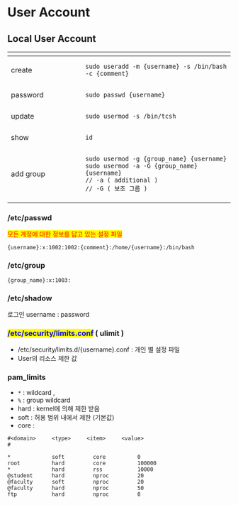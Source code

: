 # User Account

## Local User Account

<table><thead><tr><th width="152"></th><th></th></tr></thead><tbody><tr><td>create</td><td><pre><code>sudo useradd -m {username} -s /bin/bash -c {comment}
</code></pre></td></tr><tr><td>password</td><td><pre><code>sudo passwd {username}
</code></pre></td></tr><tr><td>update</td><td><pre><code>sudo usermod -s /bin/tcsh
</code></pre></td></tr><tr><td>show</td><td><pre><code>id
</code></pre></td></tr><tr><td>add group</td><td><pre><code>sudo usermod -g {group_name} {username}
sudo usermod -a -G {group_name} {username} 
// -a ( additional )
// -G ( 보조 그룹 )
</code></pre></td></tr><tr><td></td><td></td></tr></tbody></table>



### /etc/passwd

&#x20; <mark style="color:red;">모든 계정에 대한 정보를 답고 있는 설정 파일</mark>&#x20;

```
{username}:x:1002:1002:{comment}:/home/{username}:/bin/bash
```

### /etc/group

```
{group_name}:x:1003:
```

### /etc/shadow

&#x20; 로그인  username : password&#x20;

### <mark style="color:blue;">/etc/security/limits.conf</mark> ( ulimit )

* /etc/security/limits.d/{username}.conf  : 개인 별 설정 파일&#x20;
* User의 리소스 제한 값

### pam\_limits

* `*` :   wildcard ,&#x20;
* `%` : group wildcard
* hard : kernel에 의해 제한 받음
* soft : 허용 범위 내에서 제한 (기본값)
* core :&#x20;

```
#<domain>     <type>     <item>     <value>
#

*             soft         core          0
root          hard         core          100000
*             hard         rss           10000
@student      hard         nproc         20
@faculty      soft         nproc         20
@faculty      hard         nproc         50
ftp           hard         nproc         0
```
